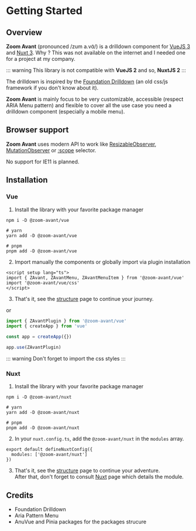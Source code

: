 # Getting Started

## Overview

**Zoom Avant** (pronounced /zum a.vɑ̃/) is a drilldown component for [VueJS 3](https://vuejs.org/) and [Nuxt 3](https://v3.nuxtjs.org/). Why ? This was not available on the internet and I needed one for a project at my company.

::: warning
This library is not compatible with **VueJS 2** and so, **NuxtJS 2**
:::

The drilldown is inspired by the [Foundation Drilldown](https://get.foundation/sites/docs/drilldown-menu.html) (an old css/js framework if you don't know about it).

**Zoom Avant** is mainly focus to be very customizable, accessible (respect ARIA Menu pattern) and flexible to cover all the use case you need a drilldown component (especially a mobile menu).

## Browser support

**Zoom Avant** uses modern API to work like [ResizableObserver](https://developer.mozilla.org/en-US/docs/Web/API/ResizeObserver/ResizeObserver), [MutationObserver](https://developer.mozilla.org/en-US/docs/Web/API/MutationObserver) or [:scope](https://developer.mozilla.org/en-US/docs/Web/CSS/:scope) selector.

No support for IE11 is planned.

## Installation

### Vue

1. Install the library with your favorite package manager

```shell
npm i -D @zoom-avant/vue

# yarn
yarn add -D @zoom-avant/vue

# pnpm
pnpm add -D @zoom-avant/vue
```

2. Import manually the components or globally import via plugin installation

```vue
<script setup lang="ts">
import { ZAvant, ZAvantMenu, ZAvantMenuItem } from '@zoom-avant/vue'
import '@zoom-avant/vue/css'
</script>
```

3. That's it, see the [structure](/guide/structure) page to continue your journey.

or

```ts
import { ZAvantPlugin } from '@zoom-avant/vue'
import { createApp } from 'vue'

const app = createApp({})

app.use(ZAvantPlugin)
```

::: warning
Don't forget to import the css styles
:::

### Nuxt

1. Install the library with your favorite package manager

```shell
npm i -D @zoom-avant/nuxt

# yarn
yarn add -D @zoom-avant/nuxt

# pnpm
pnpm add -D @zoom-avant/nuxt
```

2. In your `nuxt.config.ts`, add the `@zoom-avant/nuxt` in the `modules` array.

```ts{2}
export default defineNuxtConfig({
  modules: ['@zoom-avant/nuxt']
})
```

3. That's it, see the [structure](/guide/structure) page to continue your adventure.<br/>After that, don't forget to consult [Nuxt](/guide/nuxt) page which details the module.

## Credits

- Foundation Drilldown
- Aria Pattern Menu
- AnuVue and Pinia packages for the packages strucure
